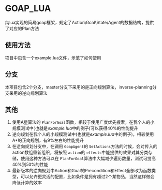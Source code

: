 
# GOAP_LUA

纯lua实现的简易goap框架，规定了Action\Goal\State\Agent的数据结构，提供了对应的Plan方法

## 使用方法

项目中包含一个example.lua文件，示范了如何使用

## 分支

本项目包含2个分支，master分支下采用的是正向规划算法，inverse-planning分支采用的逆向规划算法

## 其他

1. 使用A星算法的 `PlanForGoal`函数，相较于使用广度优先搜索，在我个人的小规模测试中(也就是*example.lua*中的例子)可以获得40%的性能提升
2. 逆向规划在我个人的小规模测试中(也就是*example.lua*中的例子)，相较使用A*的正向规划，有9%左右的性能提升
3. 在逆向规划分支中，在调用 `GoapAgent`的 `SetActions`方法的时候，会对传入的action数组重新组织，将按照 `action`的 `effects`中能提供的效果对其分类存储，使用这种方法可以在 `PlanForGoal`算法中大幅减少遍历数量，测试可提高40%到50%的性能
4. 最新版本的逆向规划中Action和Goal的Precondition和Effect全部改为函数类型，可以允许更灵活的配置，比如条件是拥有超过2个某物品，当然这样做会降低计算的效率
